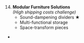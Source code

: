 14. **Modular Furniture Solutions**  
    *(High shipping costs challenge)*  
    - Sound-dampening dividers ★  
    - Multi-functional storage  
    - Space-transform pieces

   - 




 
